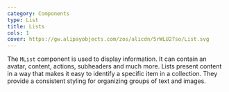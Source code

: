```yaml
---
category: Components
type: List
title: Lists
cols: 1
cover: https://gw.alipayobjects.com/zos/alicdn/5rWLU27so/List.svg
---
```


The `MList` component is used to display information. It can contain an avatar, content, actions, subheaders and much
more. Lists present content in a way that makes it easy to identify a specific item in a collection. They provide a
consistent styling for organizing groups of text and images.

